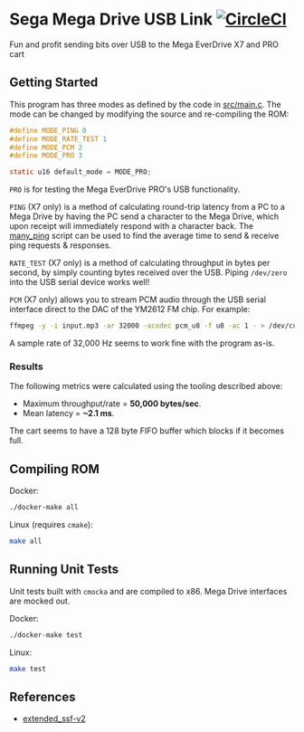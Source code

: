 # Sega Mega Drive USB Link [![CircleCI](https://circleci.com/gh/rhargreaves/mega-drive-usb-link.svg?style=svg)](https://circleci.com/gh/rhargreaves/mega-drive-usb-link)

Fun and profit sending bits over USB to the Mega EverDrive X7 and PRO cart

## Getting Started

This program has three modes as defined by the code in [src/main.c](src/main.c). The mode can be changed by modifying the source and re-compiling the ROM:

```c
#define MODE_PING 0
#define MODE_RATE_TEST 1
#define MODE_PCM 2
#define MODE_PRO 3

static u16 default_mode = MODE_PRO;
```

`PRO` is for testing the Mega EverDrive PRO's USB functionality.

`PING` (X7 only) is a method of calculating round-trip latency from a PC to a Mega Drive by having the PC send a character to the Mega Drive, which upon receipt will immediately respond with a character back. The [many_ping](many_ping) script can be used to find the average time to send & receive ping requests & responses.

`RATE_TEST` (X7 only) is a method of calculating throughput in bytes per second, by simply counting bytes received over the USB. Piping `/dev/zero` into the USB serial device works well!

`PCM` (X7 only) allows you to stream PCM audio through the USB serial interface direct to the DAC of the YM2612 FM chip. For example:

```sh
ffmpeg -y -i input.mp3 -ar 32000 -acodec pcm_u8 -f u8 -ac 1 - > /dev/cu.usbserial-A105J2JO
```

A sample rate of 32,000 Hz seems to work fine with the program as-is.

### Results

The following metrics were calculated using the tooling described above:

- Maximum throughput/rate = **50,000 bytes/sec**.
- Mean latency = **~2.1 ms**.

The cart seems to have a 128 byte FIFO buffer which blocks if it becomes full.

## Compiling ROM

Docker:

```sh
./docker-make all
```

Linux (requires `cmake`):

```sh
make all
```

## Running Unit Tests

Unit tests built with `cmocka` and are compiled to x86. Mega Drive interfaces are mocked out.

Docker:

```sh
./docker-make test
```

Linux:

```sh
make test
```

## References

- [extended_ssf-v2](http://krikzz.com/pub/support/mega-everdrive/x3x5x7/dev/extended_ssf-v2.txt)

